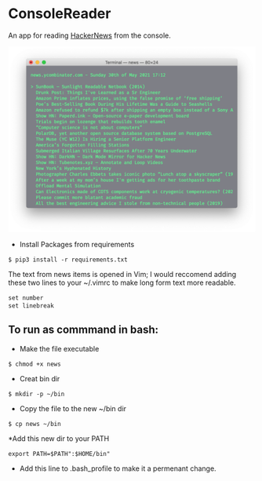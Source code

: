 # ConsoleReader
An app for reading [HackerNews](https://news.ycombinator.com) from the console. 

![ConsoleReader Screen Shot](/image/ConsoleReader.png?raw=true "ConsoleReader Screen Shot")


* Install Packages from requirements

```
$ pip3 install -r requirements.txt
```

The text from news items is opened in Vim; I would reccomend adding these two lines to your ~/.vimrc to make long form text more readable.

```
set number
set linebreak
```

## To run as commmand in bash:
* Make the file executable

```
$ chmod +x news
```

* Creat bin dir

```
$ mkdir -p ~/bin
```
* Copy the file to the new ~/bin dir

```
$ cp news ~/bin
```
 *Add this new dir to your PATH

```
export PATH=$PATH":$HOME/bin"
```

* Add this line to .bash_profile to make it a permenant change.